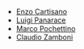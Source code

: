- [Enzo Cartisano](mailto:enzo.cartisano@csi.it)
- [Luigi Panarace](mailto:luigi.panarace@csi.it)
- [Marco Pochettino](mailto:marco.pochettino@csi.it)
- [Claudio Zamboni](mailto:claudio.zamboni@csi.it)